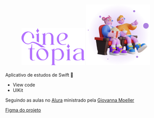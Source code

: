 <h4 align="center">
    <img src="Cinetopia/Assets.xcassets/Logo.imageset/Logo.svg" width="200" alt="Logo" />
    <img src="Cinetopia/Assets.xcassets/Couple.imageset/Couple.png" width="200" alt="Couple" />
</h4>

Aplicativo de estudos de Swift 🚀
- View code
- UIKit

Seguindo as aulas no [Alura](https://cursos.alura.com.br/formacao-aplicativos-ios-view-code) ministrado pela [Giovanna Moeller](https://github.com/giovannamoeller)

[Figma do projeto](https://www.figma.com/design/l4Rd9aGjxsISfF4ThZywmB/Cinetopia-%7C-Projeto-iOS?node-id=26-126)
